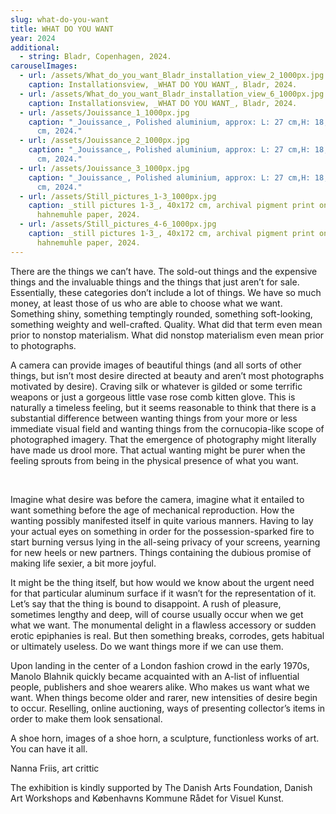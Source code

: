 ```yaml
---
slug: what-do-you-want
title: WHAT DO YOU WANT
year: 2024
additional:
  - string: Bladr, Copenhagen, 2024.
carouselImages:
  - url: /assets/What_do_you_want_Bladr_installation_view_2_1000px.jpg
    caption: Installationsview, _WHAT DO YOU WANT_, Bladr, 2024.
  - url: /assets/What_do_you_want_Bladr_installation_view_6_1000px.jpg
    caption: Installationsview, _WHAT DO YOU WANT_, Bladr, 2024.
  - url: /assets/Jouissance_1_1000px.jpg
    caption: "_Jouissance_, Polished aluminium, approx: L: 27 cm,H: 18,5 cm, D: 4
      cm, 2024."
  - url: /assets/Jouissance_2_1000px.jpg
    caption: "_Jouissance_, Polished aluminium, approx: L: 27 cm,H: 18,5 cm, D: 4
      cm, 2024."
  - url: /assets/Jouissance_3_1000px.jpg
    caption: "_Jouissance_, Polished aluminium, approx: L: 27 cm,H: 18,5 cm, D: 4
      cm, 2024."
  - url: /assets/Still_pictures_1-3_1000px.jpg
    caption: _still pictures 1-3_, 40x172 cm, archival pigment print on baryta
      hahnemuhle paper, 2024.
  - url: /assets/Still_pictures_4-6_1000px.jpg
    caption: _still pictures 1-3_, 40x172 cm, archival pigment print on baryta
      hahnemuhle paper, 2024.
---
```

<p>There are the things we can’t have. The sold-out things and the expensive things and the invaluable things and the things that just aren’t for sale. Essentially, these categories don’t include a lot of things. We have so much money, at least those of us who are able to choose what we want. Something shiny, something temptingly rounded, something soft-looking, something weighty and well-crafted. Quality. What did that term even mean prior to nonstop materialism. What did nonstop materialism even mean prior to photographs. <br></p><p></p><p>A camera can provide images of beautiful things (and all sorts of other things, but isn’t most desire directed at beauty and aren’t most photographs motivated by desire). Craving silk or whatever is gilded or some terrific weapons or just a gorgeous little vase rose comb kitten glove. This is naturally a timeless feeling, but it seems reasonable to think that there is a substantial difference between wanting things from your more or less immediate visual field and wanting things from the cornucopia-like scope of photographed imagery. That the emergence of photography might literally have made us drool more. That actual wanting might be purer when the feeling sprouts from being in the physical presence of what you want. <br></p><p><br></p><p>Imagine what desire was before the camera, imagine what it entailed to want something before the age of mechanical reproduction. How the wanting possibly manifested itself in quite various manners. Having to lay your actual eyes on something in order for the possession-sparked fire to start burning versus lying in the all-seing privacy of your screens, yearning for new heels or new partners. Things containing the dubious promise of making life sexier, a bit more joyful.&nbsp;</p><p></p><p>It might be the thing itself, but how would we know about the urgent need for that particular aluminum surface if it wasn’t for the representation of it. Let’s say that the thing is bound to disappoint. A rush of pleasure, sometimes lengthy and deep, will of course usually occur when we get what we want. The monumental delight in a flawless accessory or sudden erotic epiphanies is real. But then something breaks, corrodes, gets habitual or ultimately useless. Do we want things more if we can use them.&nbsp;</p><p></p><p>Upon landing in the center of a London fashion crowd in the early 1970s, Manolo Blahnik quickly became acquainted with an A-list of influential people, publishers and shoe wearers alike. Who makes us want what we want. When things become older and rarer, new intensities of desire begin to occur. Reselling, online auctioning, ways of presenting collector’s items in order to make them look sensational.&nbsp;</p><p></p><p>A shoe horn, images of a shoe horn, a sculpture, functionless works of art. You can have it all.</p><p></p><p>Nanna Friis, art crittic</p><p></p><p>The exhibition is kindly supported by The Danish Arts Foundation, Danish Art Workshops and Københavns Kommune Rådet for Visuel Kunst.<br></p>